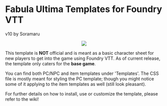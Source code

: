 # Fabula Ultima Templates for Foundry VTT 
v10 by Soramaru

<p align="center"><img src="../media/fabula-ultima-cover.webp"></p>

This template is **NOT** official and is meant as a basic character sheet for new players to get into the game using Foundry VTT. As of current release, the template only caters for the **base game**.

You can find both PC/NPC and item templates under 'Templates'. The CSS file is mostly meant for styling the PC template; though you might notice some of it applying to the item templates as well (still look pleasant).

For further details on how to install, use or customize the template, please refer to the wiki!


